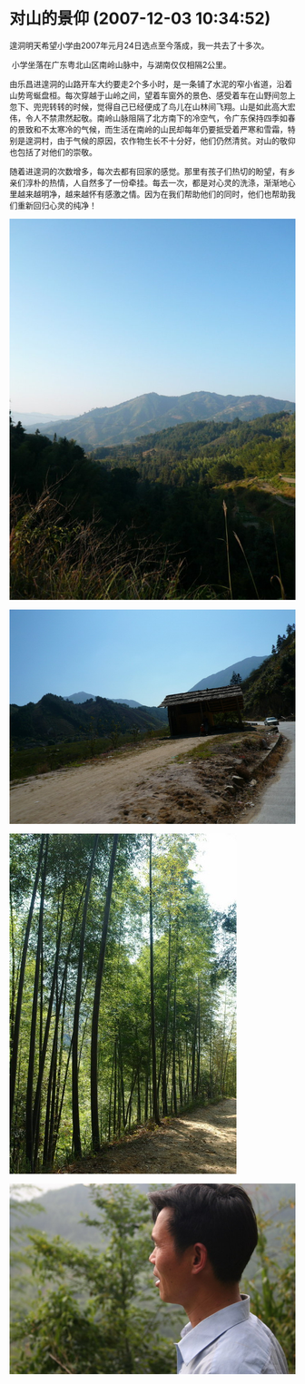# 对山的景仰 (2007-12-03 10:34:52)

 遑洞明天希望小学由2007年元月24日选点至今落成，我一共去了十多次。

​    小学坐落在广东粤北山区南岭山脉中，与湖南仅仅相隔2公里。

​    由乐昌进遑洞的山路开车大约要走2个多小时，是一条铺了水泥的窄小省道，沿着山势弯蜒盘桓。每次穿越于山岭之间，望着车窗外的景色、感受着车在山野间忽上忽下、兜兜转转的时候，觉得自己已经便成了鸟儿在山林间飞翔。山是如此高大宏伟，令人不禁肃然起敬。南岭山脉阻隔了北方南下的冷空气，令广东保持四季如春的景致和不太寒冷的气候，而生活在南岭的山民却每年仍要抵受着严寒和雪霜，特别是遑洞村，由于气候的原因，农作物生长不十分好，他们仍然清贫。对山的敬仰也包括了对他们的崇敬。

​    随着进遑洞的次数增多，每次去都有回家的感觉。那里有孩子们热切的盼望，有乡亲们淳朴的热情，人自然多了一份牵挂。每去一次，都是对心灵的洗涤，渐渐地心里越来越明净，越来越怀有感激之情。因为在我们帮助他们的同时，他们也帮助我们重新回归心灵的纯净！

![4c0d37e644058e356baa3](assets/4c0d37e644058e356baa3.jpg)



![4c0d37e644058e248b60a](assets/4c0d37e644058e248b60a.jpg)

![4c0d37e644058e18245c1](assets/4c0d37e644058e18245c1.jpg)

![4c0d37e644058e400b7d6](assets/4c0d37e644058e400b7d6.jpg)


